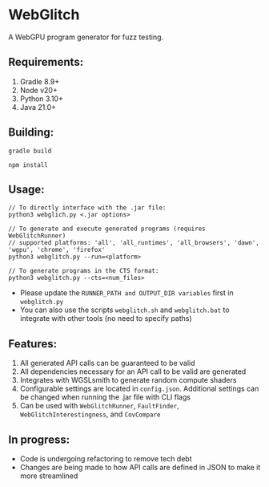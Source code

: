 # WebGlitch
A WebGPU program generator for fuzz testing. 

## Requirements:
1. Gradle 8.9+
2. Node v20+
3. Python 3.10+
4. Java 21.0+

## Building:
```console
gradle build

npm install 
```

## Usage:
```console
// To directly interface with the .jar file:
python3 webglich.py <.jar options>

// To generate and execute generated programs (requires WebGlitchRunner)
// supported platforms: 'all', 'all_runtimes', 'all_browsers', 'dawn', 'wgpu', 'chrome', 'firefox'
python3 webglitch.py --run=<platform>

// To generate programs in the CTS format:
python3 webglitch.py --cts=<num_files>
```
* Please update the `RUNNER_PATH and OUTPUT_DIR variables` first in `webglitch.py`
* You can also use the scripts `webglitch.sh` and `webglitch.bat` to integrate with other tools (no need to specify paths)

## Features:
1. All generated API calls can be guaranteed to be valid 
2. All dependencies necessary for an API call to be valid are generated
3. Integrates with WGSLsmith to generate random compute shaders 
3. Configurable settings are located in `config.json`. Additional settings can be changed when running the .jar file with CLI flags
4. Can be used with `WebGlitchRunner`, `FaultFinder`, `WebGlitchInterestingness`, and `CovCompare`

## In progress:
* Code is undergoing refactoring to remove tech debt
* Changes are being made to how API calls are defined in JSON to make it more streamlined